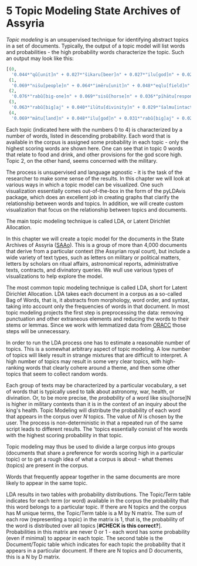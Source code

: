 # 5 Topic Modeling State Archives of Assyria

*Topic modeling* is an unsupervised technique for identifying abstract topics in a set of documents. Typically, the output of a topic model will list words and probabilities - the high probability words characterize the topic. Such an output may look like this:

```python
[(0,
  '0.044*"qû[unit]n" + 0.027*"šikaru[beer]n" + 0.027*"ilu[god]n" + 0.025*"karānu[vine]n" + 0.022*"šamnu[oil]n" + 0.020*"kusāpu[bread]n" + 0.018*"zamāru[sing]v" + 0.016*"naqû[pour-(a-libation)]v" + 0.015*"dišpu[honey]n" + 0.014*"qātu[hand]n"'),
 (1,
  '0.069*"nišu[people]n" + 0.064*"imēru[unit]n" + 0.048*"eqlu[field]n" + 0.043*"immeru[sheep]n" + 0.042*"ikkaru[farmer]n" + 0.035*"alpu[ox]n" + 0.029*"kirû[garden]n" + 0.029*"sinništu[woman]n" + 0.023*"lawû[surround]v" + 0.022*"qabūtu[bowl]n"'),
 (2,
  '0.076*"rabû[big-one]n" + 0.069*"sisû[horse]n" + 0.036*"pīhātu[responsibility]n" + 0.025*"ša-rēši[eunuch]n" + 0.024*"ša-qurbūti[close-follower]n" + 0.021*"ṣābu[people]n" + 0.018*"ēkallu[palace]n" + 0.018*"kiṣru[knot]n" + 0.018*"šaknu[appointee]n" + 0.017*"qātu[hand]n"'),
 (3,
  '0.063*"rabû[big]aj" + 0.040*"ilūtu[divinity]n" + 0.029*"šalmu[intact]aj" + 0.027*"immeru[sheep]n" + 0.026*"luʾʾû[sullied]aj" + 0.021*"pû[mouth]n" + 0.019*"bīru[divination]n" + 0.016*"qātu[hand]n" + 0.015*"kīnu[permanent]aj" + 0.014*"apālu[pay]v"'),
 (4,
  '0.069*"mātu[land]n" + 0.048*"ilu[god]n" + 0.031*"rabû[big]aj" + 0.024*"pû[mouth]n" + 0.017*"kīnu[permanent]aj" + 0.017*"damqu[good]aj" + 0.015*"ridûtu[appropriation]n" + 0.013*"qaqqaru[ground]n" + 0.013*"abu[father]n" + 0.012*"qarnu[horn]n"'),
```

Each topic (indicated here with the numbers 0 to 4) is characterized by a number of words, listed in descending probability. Each word that is available in the corpus is assigned some probability in each topic - only the highest scoring words are shown here. One can see that in topic 0 words that relate to food and drink, and other provisions for the god score high. Topic 2, on the other hand, seems concerned with the military.

The process is unsupervised and language agnostic - it is the task of the researcher to make some sense of the results. In this chapter we will look at various ways in which a topic model can be visualized. One such visualization essentially comes out-of-the-box in the form of the pyLDAvis package, which does an excellent job in creating graphs that clarify the relationship between words and topics. In addition, we will create custom visualization that focus on the relationship between topics and documents.

The main topic modeling technique is called LDA, or Latent Dirichlet Allocation. 

In this chapter we will create a topic model for the documents in the State Archives of Assyria ([SAAo](http:oracc.org/saao)). This is a group of more than 4,000 documents that derive from a particular context (the Assyrian royal court), but include a wide variety of text types, such as letters on military or political matters, letters by scholars on ritual affairs, astronomical reports, administrative texts, contracts, and divinatory queries. We wull use various types of visualizations to help explore the model.

The most common topic modeling technique is called LDA, short for Latent Dirichlet Allocation. LDA takes each document in a corpus as a so-called Bag of Words, that is, it abstracts from morphology, word order, and syntax, taking into account only the frequencies of  words in that document. In most topic modeling projects the first step is preprocessing the data: removing punctuation and other extraneous elements and reducing the words to their stems or lemmas. Since we work with lemmatized data from [ORACC](http://oracc.org) those steps will be unnecessary.

In order to run the LDA process one has to estimate a reasonable number of topics. This is a somewhat arbitrary aspect of topic modeling. A low number of topics will likely result in strange mixtures that are difficult to interpret. A high number of topics may result in some very clear topics, with high-ranking words that clearly cohere around a theme, and then some other topics that seem to collect random words.

Each group of texts may be characterized by a particular vocabulary, a set of words that is typically used to talk about astronomy, war, health,  or divination. Or, to be more precise, the *probability* of a word like sisu[horse]N is higher in military contexts than it is in the context of an inquiry about the king's health. Topic Modeling will distribute the probability of each word that appears in the corpus over *N* topics. The value of *N* is chosen by the user. The process is non-deterministic in that a repeated run of the same script leads to different results. The 'topics essentially consist of hte words with the highest scoring probability in that topic.

Topic modeling may thus be used to divide a large corpus into groups (documents that share a preference for words scoring high in a particular topic) or to get a rough idea of what a corpus is about - what themes (topics) are present in the corpus.

 Words that frequently appear together in the same documents are more likely to appear in the same topic.

LDA results in two tables with probability distributions. The Topic/Term table indicates for each term (or word) available in the corpus the probability that this word belongs to a particular topic. If there are N topics and the corpus has M unique terms, the Topic/Term table is a M by N matrix. The sum of each row (representing a topic) in the matrix is 1, that is, the probability of the word is distributed over all topics [**#CHECK is this correct?**]. Probabilities in this matrix are never 0 or 1 - each word has some probability (even if minimal) to appear in each topic. The second table is the Document/Topic table which indicates for each topic the probability that it appears in a particular document. If there are N topics and D documents, this is a N by D matrix.  